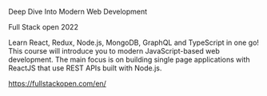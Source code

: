 Deep Dive Into Modern Web Development  
  
Full Stack open 2022  
  
Learn React, Redux, Node.js, MongoDB, GraphQL and TypeScript in one go! This course will introduce you to modern JavaScript-based web development. The main focus is on building single page applications with ReactJS that use REST APIs built with Node.js.

https://fullstackopen.com/en/

